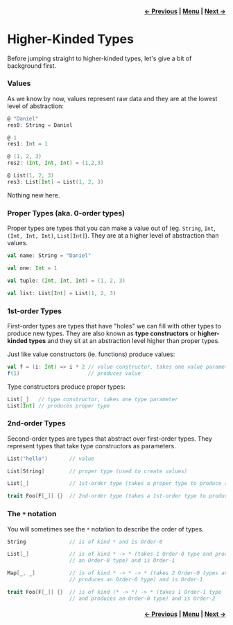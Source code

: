 <h4 align="right">
    <a href="lesson3_3_functors.md">← Previous</a> |
    <a href="../README.md">Menu</a> |
    <a href="_4_functional_programming_monads/lesson4_1_monads.md">Next →</a>
</h4>

<h1>Higher-Kinded Types</h1>

Before jumping straight to higher-kinded types, let's give a bit of background first.

<h3>Values</h3>

As we know by now, values represent raw data and they are at the lowest level of abstraction:

```scala
@ "Daniel"
res0: String = Daniel

@ 1
res1: Int = 1

@ (1, 2, 3)
res2: (Int, Int, Int) = (1,2,3)

@ List(1, 2, 3)
res3: List[Int] = List(1, 2, 3)
```

Nothing new here.

<h3>Proper Types (aka. 0-order types)</h3>

Proper types are types that you can make a value out of (eg. `String`, `Int`, `(Int, Int, Int)`, `List[Int]`). They are 
at a higher level of abstraction than values.

```scala
val name: String = "Daniel"

val one: Int = 1

val tuple: (Int, Int, Int) = (1, 2, 3)

val list: List[Int] = List(1, 2, 3)
```

<h3>1st-order Types</h3>

First-order types are types that have "holes" we can fill with other types to produce new types. They are also known as 
**type constructors** or **higher-kinded types** and they sit at an abstraction level higher than proper types.

Just like value constructors (ie. functions) produce values:

```scala
val f = (i: Int) => i * 2 // value constructor, takes one value parameter
f(1)                      // produces value
```

Type constructors produce proper types:

```scala
List[_]   // type constructor, takes one type parameter
List[Int] // produces proper type
```

<h3>2nd-order Types</h3>

Second-order types are types that abstract over first-order types. They represent types that take type constructors as 
parameters.

```scala
List("hello")       // value

List[String]        // proper type (used to create values)

List[_]             // 1st-order type (takes a proper type to produce another proper type)

trait Foo[F[_]] {}  // 2nd-order type (takes a 1st-order type to produce a proper type)
```

<h3>The <code>*</code> notation</h3>

You will sometimes see the `*` notation to describe the order of types.

```scala
String              // is of kind * and is Order-0

List[_]             // is of kind * -> * (takes 1 Order-0 type and produces 
                    // an Order-0 type) and is Order-1

Map[_, _]           // is of kind * -> * -> * (takes 2 Order-0 types and
                    // produces an Order-0 type) and is Order-1

trait Foo[F[_]] {}  // is of kind (* -> *) -> * (takes 1 Order-1 type
                    // and produces an Order-0 type) and is Order-2
```

<h4 align="right">
    <a href="lesson3_3_functors.md">← Previous</a> |
    <a href="../README.md">Menu</a> |
    <a href="_4_functional_programming_monads/lesson4_1_monads.md">Next →</a>
</h4>